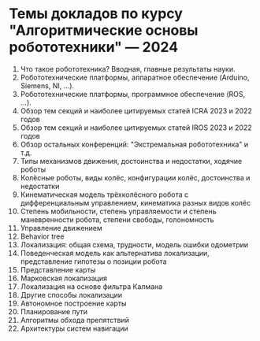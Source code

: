 # Темы докладов по курсу "Алгоритмические основы робототехники" — 2024

1. Что такое робототехника? Вводная, главные результаты науки.
1. Робототехнические платформы, аппаратное обеспечение (Arduino, Siemens, NI, ...).
1. Робототехнические платформы, программное обеспечение (ROS, ...).
1. Обзор тем секций и наиболее цитируемых статей ICRA 2023 и 2022 годов
1. Обзор тем секций и наиболее цитируемых статей IROS 2023 и 2022 годов
1. Обзор остальных конференций: "Экстремальная робототехника" и т.д.
1. Типы механизмов движения, достоинства и недостатки, ходячие роботы
1. Колёсные роботы, виды колёс, конфигурации колёс, достоинства и недостатки
1. Кинематическая модель трёхколёсного робота с дифференциальным управлением, кинематика разных видов колёс
1. Степень мобильности, степень управляемости и степень маневренности робота, степени свободы, голономность
1. Управление движением
1. Behavior tree
1. Локализация: общая схема, трудности, модель ошибки одометрии
1. Поведенческая модель как альтернатива локализации, представление гипотезы о позиции робота
1. Представление карты
1. Марковская локализация
1. Локализация на основе фильтра Калмана
1. Другие способы локализации
1. Автономное построение карты
1. Планирование пути
1. Алгоритмы обхода препятствий
1. Архитектуры систем навигации
